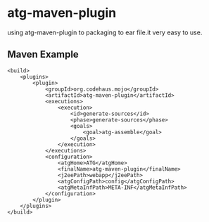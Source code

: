 atg-maven-plugin
================

using atg-maven-plugin to packaging to ear file.it very easy to use.

Maven Example
----------

    <build>
        <plugins>
            <plugin>
                <groupId>org.codehaus.mojo</groupId>
                <artifactId>atg-maven-plugin</artifactId>
                <executions>
                    <execution>
                        <id>generate-sources</id>
                        <phase>generate-sources</phase>
                        <goals>
                            <goal>atg-assemble</goal>
                        </goals>
                    </execution>
                </executions>
                <configuration>
                    <atgHome>ATG</atgHome>
                    <finalName>atg-maven-plugin</finalName>
                    <j2eePath>webapp</j2eePath>
                    <atgConfigPath>config</atgConfigPath>
                    <atgMetaInfPath>META-INF</atgMetaInfPath>
                </configuration>
            </plugin>
        </plugins>
    </build>




